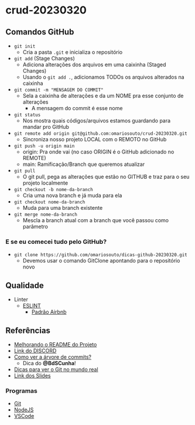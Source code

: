 # crud-20230320

## Comandos GitHub

- `git init`
  - Cria a pasta `.git` e inicializa o repositório
- `git add` (Stage Changes)
  - Adiciona alterações dos arquivos em uma caixinha (Staged Changes)
  - Usando o `git add .`, adicionamos TODOs os arquivos alterados na caixinha
- `git commit -m "MENSAGEM DO COMMIT"`
  - Sela a caixinha de alterações e da um NOME pra esse conjunto de alterações
    - A mensagem do commit é esse nome
- `git status`
  - Nos mostra quais códigos/arquivos estamos guardando para mandar pro GitHub
- `git remote add origin git@github.com:omariosouto/crud-20230320.git`
  - Sincroniza nosso projeto LOCAL com o REMOTO no GitHub
- `git push -u origin main`
  - origin: Pra onde vai (no caso ORIGIN é o GitHub adicionado no REMOTE)
  - main: Ramificação/Branch que queremos atualizar
- `git pull`
  - O git pull, pega as alterações que estão no GITHUB e traz para o seu projeto localmente
- `git checkout -b nome-da-branch`
  - Cria uma nova branch e já muda para ela
- `git checkout nome-da-branch`
  - Muda para uma branch existente
- `git merge nome-da-branch`
  - Mescla a branch atual com a branch que você passou como parâmetro

### E se eu comecei tudo pelo GitHub?
- `git clone https://github.com/omariosouto/dicas-github-20230320.git`
  - Devemos usar o comando GitClone apontando para o repositório novo

## Qualidade
- Linter
  - [ESLINT](https://eslint.org/docs/latest/use/getting-started)
    - [Padrão Airbnb](https://github.com/airbnb/javascript)
 

## Referências

- [Melhorando o README do Projeto](https://www.youtube.com/watch?v=yMRSDdifGW8)
- [Link do DISCORD](https://mariosouto.com/discord/)
- [Como ver a árvore de commits?](https://github.com/omariosouto/crud-20230320/network)
  - Dica do **@BdSCunha**!
- [Dicas para ver o Git no mundo real](https://www.youtube.com/playlist?list=PLh2Y_pKOa4Uf-cUQOVNGlz_GVHx8QYoE6)
- [Link dos Slides](https://docs.google.com/presentation/d/1sVTGebgqT8rRcKn8zE_fNBXpVNYWd_R6ZPPmOt_lHtQ/edit#slide=id.g1dd04415583_1_425)

### Programas
- [Git](https://git-scm.com/downloads)
- [NodeJS](https://nodejs.org/en)
- [VSCode](https://code.visualstudio.com/)

